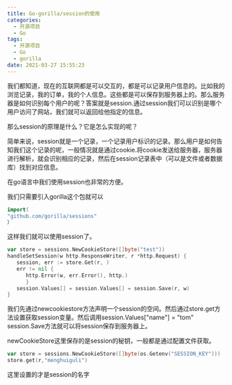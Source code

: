 ```yaml
---
title: Go-gorilla/session的使用
categories:
  - 开源项目
  - Go
tags:
  - 开源项目
  - Go
  - gorilla
date: 2021-03-27 15:55:23
---
```


我们都知道，现在的互联网都是可以交互的，都是可以记录用户信息的。比如我的浏览记录，我的订单，我的个人信息。这些都是可以保存到服务器上的。那么服务器是如何识别每个用户的呢？答案就是session.通过session我们可以识别是哪个用户访问了网站，我们就可以返回给他指定的信息。

那么session的原理是什么？它是怎么实现的呢？

简单来说，session就是一个记录，一个记录用户标识的记录。那么用户是如何告知我们这个记录的呢，一般情况就是通过cookie.将cookie发送给服务器，服务器进行解析，就会识别相应的记录，然后在session记录表中（可以是文件或者数据库）找到对应信息。

在go语言中我们使用session也非常的方便。

我们只需要引入gorilla这个包就可以

```go
import(
"github.com/gorilla/sessions"
）
```

这样我们就可以使用session了。

```go
var store = sessions.NewCookieStore([]byte("test"))
handleSetSession(w http.ResponseWriter, r *http.Request) {
   session, err := store.Get(r, )
   err != nil {
      http.Error(w, err.Error(), http.)
      }
   session.Values[] = session.Values[] = session.Save(r, w)
}
```

我们先通过newcookiestore方法声明一个session的空间。然后通过store.get方法设置获取session变量。然后调用session.Values["name"] = "tom" session.Save方法就可以将session保存到服务器上。

newCookieStore这里保存的是session的秘钥，一般都是通过配置文件获取。

```go
var store = sessions.NewCookieStore([]byte(os.Getenv("SESSION_KEY")))
store.get(r,"menghuiguli")
```

这里设置的才是session的名字
